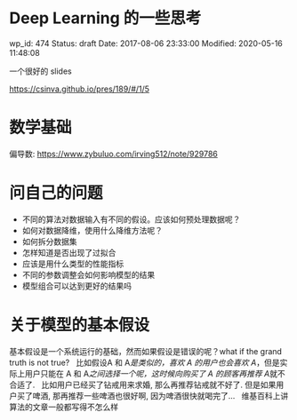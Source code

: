 # Deep Learning 的一些思考


wp_id: 474
Status: draft
Date: 2017-08-06 23:33:00
Modified: 2020-05-16 11:48:08


一个很好的 slides

https://csinva.github.io/pres/189/#/1/5

# 数学基础

偏导数: https://www.zybuluo.com/irving512/note/929786

# 问自己的问题

* 不同的算法对数据输入有不同的假设。应该如何预处理数据呢？
* 如何对数据降维，使用什么降维方法呢？
* 如何拆分数据集
* 怎样知道是否出现了过拟合
* 应该是用什么类型的性能指标
* 不同的参数调整会如何影响模型的结果
* 模型组合可以达到更好的结果吗


# 关于模型的基本假设

基本假设是一个系统运行的基础，然而如果假设是错误的呢？what if the grand truth is not true?
 
比如假设A 和 A*是类似的，喜欢 A 的用户也会喜欢 A*，但是实际上用户只能在 A 和 A*之间选择一个呢，这时候向购买了 A 的顾客再推荐 A*就不合适了.
 
比如用户已经买了钻戒用来求婚, 那么再推荐钻戒就不好了. 但是如果用户买了啤酒, 那再推荐一些啤酒也很好啊, 因为啤酒很快就喝完了...
 
维基百科上讲算法的文章一般都写得不怎么样
